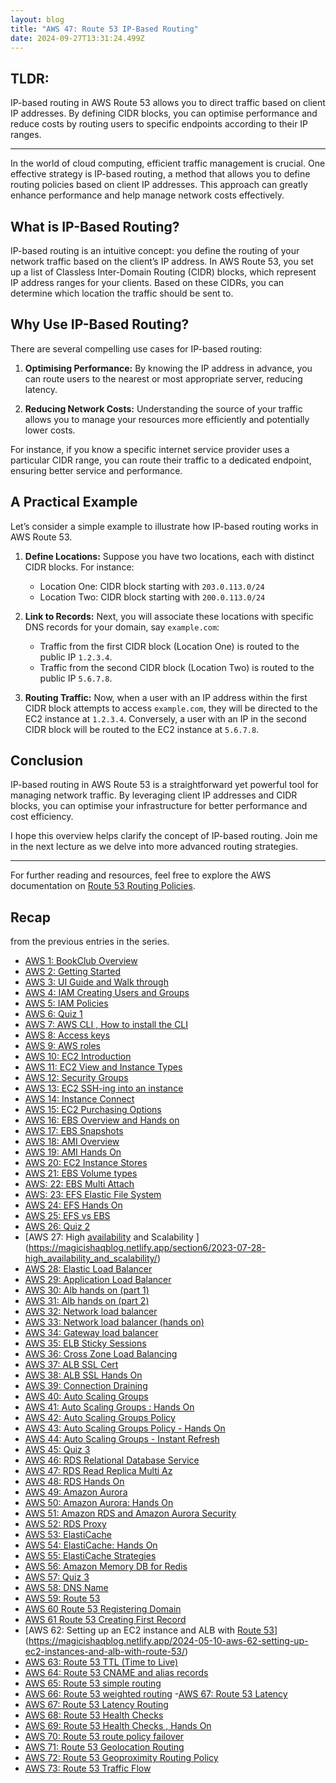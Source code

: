 ```yaml
---
layout: blog
title: "AWS 47: Route 53 IP-Based Routing"
date: 2024-09-27T13:31:24.499Z
---
```


## TLDR:

IP-based routing in AWS Route 53 allows you to direct traffic based on client IP addresses. By defining CIDR blocks, you can optimise performance and reduce costs by routing users to specific endpoints according to their IP ranges.

---

In the world of cloud computing, efficient traffic management is crucial. One effective strategy is IP-based routing, a method that allows you to define routing policies based on client IP addresses. This approach can greatly enhance performance and help manage network costs effectively.

## What is IP-Based Routing?

IP-based routing is an intuitive concept: you define the routing of your network traffic based on the client’s IP address. In AWS Route 53, you set up a list of Classless Inter-Domain Routing (CIDR) blocks, which represent IP address ranges for your clients. Based on these CIDRs, you can determine which location the traffic should be sent to.

## Why Use IP-Based Routing?

There are several compelling use cases for IP-based routing:

1. **Optimising Performance:** By knowing the IP address in advance, you can route users to the nearest or most appropriate server, reducing latency.

2. **Reducing Network Costs:** Understanding the source of your traffic allows you to manage your resources more efficiently and potentially lower costs.

For instance, if you know a specific internet service provider uses a particular CIDR range, you can route their traffic to a dedicated endpoint, ensuring better service and performance.

## A Practical Example

Let’s consider a simple example to illustrate how IP-based routing works in AWS Route 53.

1. **Define Locations:** Suppose you have two locations, each with distinct CIDR blocks. For instance:

   - Location One: CIDR block starting with `203.0.113.0/24`
   - Location Two: CIDR block starting with `200.0.113.0/24`

2. **Link to Records:** Next, you will associate these locations with specific DNS records for your domain, say `example.com`:

   - Traffic from the first CIDR block (Location One) is routed to the public IP `1.2.3.4`.
   - Traffic from the second CIDR block (Location Two) is routed to the public IP `5.6.7.8`.

3. **Routing Traffic:** Now, when a user with an IP address within the first CIDR block attempts to access `example.com`, they will be directed to the EC2 instance at `1.2.3.4`. Conversely, a user with an IP in the second CIDR block will be routed to the EC2 instance at `5.6.7.8`.

## Conclusion

IP-based routing in AWS Route 53 is a straightforward yet powerful tool for managing network traffic. By leveraging client IP addresses and CIDR blocks, you can optimise your infrastructure for better performance and cost efficiency.

I hope this overview helps clarify the concept of IP-based routing. Join me in the next lecture as we delve into more advanced routing strategies.

---

For further reading and resources, feel free to explore the AWS documentation on [Route 53 Routing Policies](https://docs.aws.amazon.com/Route53/latest/DeveloperGuide/routing-policy.html).

## Recap

from the previous entries in the series.

- [AWS 1: BookClub Overview](https://magicishaqblog.netlify.app/aws/)
- [AWS 2: Getting Started](https://magicishaqblog.netlify.app/2023-01-23-aws-2-getting-started/)
- [AWS 3: UI Guide and Walk through](https://magicishaqblog.netlify.app/2023-01-27-aws-3-UI-guide-and-walkthrough)
- [AWS 4: IAM Creating Users and Groups](https://magicishaqblog.netlify.app/2023-01-28-aws-4-IAM)
- [AWS 5: IAM Policies](https://magicishaqblog.netlify.app/2023-02-03-aws-5-IAM-polices)
- [AWS 6: Quiz 1 ](https://magicishaqblog.netlify.app/aws-quiz-one)
- [AWS 7: AWS CLI , How to install the CLI](https://magicishaqblog.netlify.app/2023-10-03-aws-7-cli)
- [AWS 8: Access keys](https://magicishaqblog.netlify.app/2023-10-03-aws-8-access-keys)
- [AWS 9: AWS roles](https://magicishaqblog.netlify.app/2023-02-17-aws-9-roles)
- [AWS 10: EC2 Introduction](https://magicishaqblog.netlify.app/2023-02-24-aws-10-EC2/)
- [AWS 11: EC2 View and Instance Types](https://magicishaqblog.netlify.app/2023-03-03-aws-11-EC2-View-and-instance-types)
- [AWS 12: Security Groups](https://magicishaqblog.netlify.app/2023-03-10-aws-12-security-groups)
- [AWS 13: EC2 SSH-ing into an instance](https://magicishaqblog.netlify.app/2023-03-17-aws-13-ssh)
- [AWS 14: Instance Connect](https://magicishaqblog.netlify.app/2023-03-24-aws-14-instance-connect)
- [AWS 15: EC2 Purchasing Options](https://magicishaqblog.netlify.app/2023-03-31-aws-15-EC2-purchasing-options)
- [AWS 16: EBS Overview and Hands on](https://magicishaqblog.netlify.app/2023-04-14-aws-16-EBS-Overview-and-Hands-On)
- [AWS 17: EBS Snapshots](https://magicishaqblog.netlify.app/2023-04-21-aws-17-ebs-snapshots)
- [AWS 18: AMI Overview](https://magicishaqblog.netlify.app/2023-04-28-aws-18-ami)
- [AWS 19: AMI Hands On](https://magicishaqblog.netlify.app/2023-06-02-aws-19-AMI-Hands-On)
- [AWS 20: EC2 Instance Stores](https://magicishaqblog.netlify.app/2023-06-09-aws-20-EC2-Instance-Store)
- [AWS 21: EBS Volume types](https://magicishaqblog.netlify.app/2023-06-16-aws-21-EBS-volume-types)
- [AWS: 22: EBS Multi Attach](https://magicishaqblog.netlify.app/2023-06-23-aws-22-EBS-Multi-Attach)
- [AWS: 23: EFS Elastic File System](https://magicishaqblog.netlify.app/2023-06-30-aws-23-EFS-Elastic-File-System)
- [AWS 24: EFS Hands On](https://magicishasblog.netlify.app/2023-07-07-aws-24-EFS-Hands-On)
- [AWS 25: EFS vs EBS](https://magicishasblog.netlify.app/2023-07-14-aws-25-EFS-vs-EBS)
- [AWS 26: Quiz 2](https://magicishaqblog.netlify.app/quiz-2/2023-07-21-aws-26-quiz-2/)
- [AWS 27: High [availability](https://magicishaqblog.netlify.app/section6/2023-07-28-high_availability_and_scalability/) and Scalability ](https://magicishaqblog.netlify.app/section6/2023-07-28-high_availability_and_scalability/)
- [AWS 28: Elastic Load Balancer](https://magicishaqblog.netlify.app/ElasticLoadBalancing/2023-08-11-aws-28-elastic-load-balancing/)
- [AWS 29: Application Load Balancer](https://magicishaqblog.netlify.app/ApplicationLoadBalancer/2023-08-18-aws-29-applicaton-load-balancer/)
- [AWS 30: Alb hands on (part 1)](https://magicishaqblog.netlify.app/ApplicationLoadBalancer/2023-08-25-aws-30-alb-hands-on/)
- [AWS 31: Alb hands on (part 2)](https://magicishaqblog.netlify.app/ApplicationLoadBalancer/2023-09-01-aws-31-more-on-alb/)
- [AWS 32: Network load balancer](https://magicishaqblog.netlify.app/NLB/2023-09-09-aws-32-network-load-balancer/)
- [AWS 33: Network load balancer (hands on)](https://magicishaqblog.netlify.app/NLB/2023-09-15-aws-33-network-load-balancer-hands-on/)
- [AWS 34: Gateway load balancer](https://magicishaqblog.netlify.app/GatewayLoadBalancer/2023-09-22-aws-34-gateway-load-balancer/)
- [AWS 35: ELB Sticky Sessions](https://magicishaqblog.netlify.app/ElasticLoadBalancing/2022-09-29-aws-35-ELB-Sticky-sessions/)
- [AWS 36: Cross Zone Load Balancing](https://magicishaqblog.netlify.app/CrossZoneLoadBalancing/2023-10-06-aws-36-cross-zone-load-balancing/)
- [AWS 37: ALB SSL Cert](https://magicishaqblog.netlify.app/ElasticLoadBalancing/2023-10-13-aws-37-ALB-SSL-Cert/)
- [AWS 38: ALB SSL Hands On](https://magicishaqblog.netlify.app/ElasticLoadBalancing/2023-10-20-aws-38-ALB-SSL-Hands-On/)
- [AWS 39: Connection Draining](https://magicishaqblog.netlify.app/2023-27-10-aws-39-connection-draining/)
- [AWS 40: Auto Scaling Groups](https://magicishaqblog.netlify.app/2023-11-10-aws-40-Auto-Scaling-Groups/)
- [AWS 41: Auto Scaling Groups : Hands On](https://magicishaqblog.netlify.app/2023-11-17-aws-41-auto-scaling-groups-hands-on/)
- [AWS 42: Auto Scaling Groups Policy](https://magicishaqblog.netlify.app/2023-11-24-aws-42-Auto-Scaling-Groups-Policy/)
- [AWS 43: Auto Scaling Groups Policy - Hands On](https://magicishaqblog.netlify.app/2023-12-01-aws-43-auto-scaling-groups-hands-on/)
- [AWS 44: Auto Scaling Groups - Instant Refresh](https://magicishaqblog.netlify.app/2023-12-08-aws-44-auto-scaling-groups-instant-refresh/)
- [AWS 45: Quiz 3](https://magicishaqblog.netlify.app/quiz-3/2023-12-15-aws-45-quiz-3/)
- [AWS 46: RDS Relational Database Service](https://magicishaqblog.netlify.app/2023-12-22-aws-46-RDS/)
- [AWS 47: RDS Read Replica Multi Az](https://magicishaqblog.netlify.app/2023-29-12-aws-47-RDS-read-replica-Multi-Az/)
- [AWS 48: RDS Hands On](https://magicishaqblog.netlify.app/2023-05-01-aws-48-RDS-Hands-On/)
- [AWS 49: Amazon Aurora](https://magicishaqblog.netlify.app/2023-01-12-aws-49-Amazon-Aurora/)
- [AWS 50: Amazon Aurora: Hands On](https://magicishaqblog.netlify.app/2024-01-19-aws-50-Amazon-Aurora-hands-on/)
- [AWS 51: Amazon RDS and Amazon Aurora Security](https://magicishaqblog.netlify.app/2024-01-26-aws-51-Amazon-RDS-and-Amazon-Aurora-Security/)
- [AWS 52: RDS Proxy](https://magicishaqblog.netlify.app/2024-02-02-aws-52-RDS-Proxy/)
- [AWS 53: ElastiCache](https://magicishaqblog.netlify.app/2024-02-09-aws-53-ElastiCache/)
- [AWS 54: ElastiCache: Hands On](https://magicishaqblog.netlify.app/StructuredClone/2024-02-16-aws-54-ElastiCache-Hands-On/)
- [AWS 55: ElastiCache Strategies](https://magicishaqblog.netlify.app/2024-01-03-aws-55-ElastiCache-Strategies/)
- [AWS 56: Amazon Memory DB for Redis](https://magicishaqblog.netlify.app/2023-03-15-aws-56-AmazonMemoryDB-for-Redis/)
- [AWS 57: Quiz 3](https://magicishaqblog.netlify.app/quiz-4/2023-03-22-aws-57-quiz-4/)
- [AWS 58: DNS Name](https://magicishaqblog.netlify.app/2024-03-12-aws-58-DNS-name/)
- [AWS 59: Route 53](https://magicishaqblog.netlify.app/2024-04-19-aws-Route53-overview/)
- [AWS 60 Route 53 Registering Domain](https://magicishaqblog.netlify.app/2024-04-26-aws-60-Route53-registering-domain/)
- [AWS 61 Route 53 Creating First Record](https://magicishaqblog.netlify.app/2024-05-03-aws-61-Route53-Creating-First-Record/)
- [AWS 62: Setting up an EC2 instance and ALB with [Route 53](https://magicishaqblog.netlify.app/2024-04-19-aws-Route53-overview/)](https://magicishaqblog.netlify.app/2024-05-10-aws-62-setting-up-ec2-instances-and-alb-with-route-53/)
- [AWS 63: Route 53 TTL (Time to Live)](https://magicishaqblog.netlify.app/2024-05-17-aws-63-Route53-TTL/)
- [AWS 64: Route 53 CNAME and alias records](https://magicishaqblog.netlify.app/2024-05-07-aws-64-CNAME-alias-records/)
- [AWS 65: Route 53 simple routing](https://magicishaqblog.netlify.app/2024-12-07-aws-65-Route53-simple-routing/)
- [AWS 66: Route 53 weighted routing](https://magicishaqblog.netlify.app/2024-19-07-aws-route53-weighted-routing/) -[AWS 67: Route 53 Latency](https://magicishaqblog.netlify.app/2024-07-26-aws-67-route53-latency-routing/)
- [AWS 67: Route 53 Latency Routing](https://magicishaqblog.netlify.app/2024-07-26-aws-67-route53-latency-routing/)
- [AWS 68: Route 53 Health Checks](https://magicishaqblog.netlify.app/2024-09-08-aws-68-Route-53-Health-checks/)
- [AWS 69: Route 53 Health Checks , Hands On](https://magicishaqblog.netlify.app/2024-08-16-aws-69-Health-checks-hands-on/)
- [AWS 70: Route 53 route policy failover](https://magicishaqblog.netlify.app/2024-06-09-aws-71-Route-53-Geolocation-Routing/)
- [AWS 71: Route 53 Geolocation Routing](https://magicishaqblog.netlify.app/2024-06-09-aws-71-Route-53-Geolocation-Routing/)
- [AWS 72: Route 53 Geoproximity Routing Policy](https://magicishaqblog.netlify.app/2024-11-09-aws-72-Route-53-Geoproximity-Routing-Policy/)
- [AWS 73: Route 53 Traffic Flow](https://magicishaqblog.netlify.app/2024-09-20-aws-73-Route-53-Traffic-Flow/)
